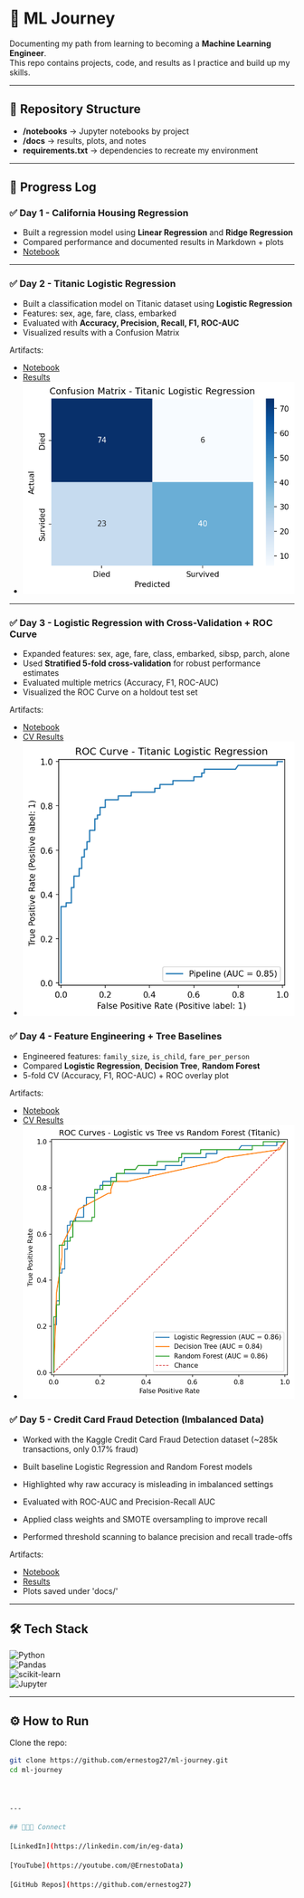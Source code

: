 # 🚀 ML Journey  

Documenting my path from learning to becoming a **Machine Learning Engineer**.  
This repo contains projects, code, and results as I practice and build up my skills.  

---

## 📂 Repository Structure  

- **/notebooks** → Jupyter notebooks by project  
- **/docs** → results, plots, and notes  
- **requirements.txt** → dependencies to recreate my environment  

---

## 📆 Progress Log  

### ✅ Day 1 - California Housing Regression  
- Built a regression model using **Linear Regression** and **Ridge Regression**  
- Compared performance and documented results in Markdown + plots  
- [Notebook](notebooks/01_california_regression.ipynb)  

---

### ✅ Day 2 - Titanic Logistic Regression  
- Built a classification model on Titanic dataset using **Logistic Regression**  
- Features: sex, age, fare, class, embarked  
- Evaluated with **Accuracy, Precision, Recall, F1, ROC-AUC**  
- Visualized results with a Confusion Matrix  

Artifacts:  
- [Notebook](notebooks/02_titanic_classification.ipynb)  
- [Results](docs/titanic_results.md)  
- ![Confusion Matrix](docs/titanic_confusion.png)  

---

### ✅ Day 3 - Logistic Regression with Cross-Validation + ROC Curve  
- Expanded features: sex, age, fare, class, embarked, sibsp, parch, alone  
- Used **Stratified 5-fold cross-validation** for robust performance estimates  
- Evaluated multiple metrics (Accuracy, F1, ROC-AUC)  
- Visualized the ROC Curve on a holdout test set
  
Artifacts:  
- [Notebook](notebooks/03_titanic_logreg_cv.ipynb)  
- [CV Results](docs/titanic_cv_results.md)  
- ![ROC Curve](docs/titanic_roc_curve.png)  

### ✅ Day 4 - Feature Engineering + Tree Baselines
- Engineered features: `family_size`, `is_child`, `fare_per_person`
- Compared **Logistic Regression**, **Decision Tree**, **Random Forest**
- 5-fold CV (Accuracy, F1, ROC-AUC) + ROC overlay plot

Artifacts:
- [Notebook](notebooks/04_titanic_feature_engineering_trees.ipynb)  
- [CV Results](docs/titanic_day4_cv_results.md)  
- ![ROC Overlay](docs/titanic_day4_roc_overlay.png)

### ✅ Day 5 - Credit Card Fraud Detection (Imbalanced Data)

- Worked with the Kaggle Credit Card Fraud Detection dataset (~285k transactions, only 0.17% fraud)

- Built baseline Logistic Regression and Random Forest models

- Highlighted why raw accuracy is misleading in imbalanced settings

- Evaluated with ROC-AUC and Precision-Recall AUC

- Applied class weights and SMOTE oversampling to improve recall

- Performed threshold scanning to balance precision and recall trade-offs

Artifacts:
- [Notebook](notebooks/05_creditcard_imbalanced.ipynb)
- [Results](docs/creditcard_results.md)
- Plots saved under 'docs/'

---

## 🛠️ Tech Stack  

![Python](https://img.shields.io/badge/Python-3.10-blue?logo=python)  
![Pandas](https://img.shields.io/badge/Pandas-Data--Analysis-lightgrey?logo=pandas)  
![scikit-learn](https://img.shields.io/badge/scikit--learn-ML-orange?logo=scikit-learn)  
![Jupyter](https://img.shields.io/badge/Jupyter-Notebook-red?logo=jupyter)  

---

## ⚙️ How to Run  

Clone the repo:  
```bash
git clone https://github.com/ernestog27/ml-journey.git
cd ml-journey



---

## 👨🏾‍💻 Connect

[LinkedIn](https://linkedin.com/in/eg-data)

[YouTube](https://youtube.com/@ErnestoData)

[GitHub Repos](https://github.com/ernestog27) 

